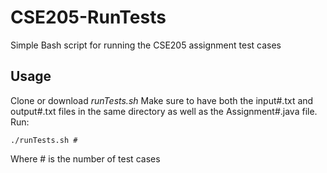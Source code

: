 # CSE205-RunTests
Simple Bash script for running the CSE205 assignment test cases

## Usage
Clone or download *runTests.sh*
Make sure to have both the input#.txt and output#.txt files in the same directory as well as the Assignment#.java file.
Run:
```
./runTests.sh #
```
Where # is the number of test cases

